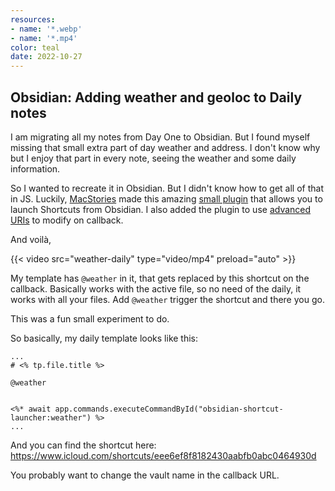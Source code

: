 ```yaml
---
resources: 
- name: '*.webp'
- name: '*.mp4'
color: teal
date: 2022-10-27
---
```


## Obsidian: Adding weather and geoloc to Daily notes

I am migrating all my notes from Day One to Obsidian.
But I found myself missing that small extra part of day weather and address.
I don't know why but I enjoy that part in every note, seeing the weather and some daily information.

So I wanted to recreate it in Obsidian. But I didn't know how to get all of that in JS. 
Luckily, [MacStories](https://www.macstories.net/tag/obsidian/) made this amazing [small plugin](https://github.com/macstories/obsidian-shortcut-launcher) that allows you to launch Shortcuts from Obsidian.
I also added the plugin to use [advanced URIs](https://github.com/Vinzent03/obsidian-advanced-uri) to modify on callback.

And voilà,

{{< video src="weather-daily" type="video/mp4" preload="auto" >}}

My template has `@weather` in it, that gets replaced by this shortcut on the callback.
Basically works with the active file, so no need of the daily, it works with all your files.
Add `@weather` trigger the shortcut and there you go.

This was a fun small experiment to do.

So basically, my daily template looks like this:

```
...
# <% tp.file.title %>

@weather


<%* await app.commands.executeCommandById("obsidian-shortcut-launcher:weather") %>
...
```

And you can find the shortcut here: https://www.icloud.com/shortcuts/eee6ef8f8182430aabfb0abc0464930d

You probably want to change the vault name in the callback URL.
